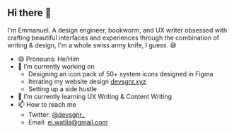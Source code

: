 ## **Hi there 👋**

I'm Emmanuel. A design engineer, bookworm, and UX writer obsessed with crafting beautiful interfaces and experiences through the combination of writing & design, I'm a whole swiss army knife, I guess. 😄

- 😄 Pronouns: He/Him
- 🔭 I’m currently working on
  - Designing an icon pack of 50+ system icons designed in Figma
  - Iterating my website design [devsgnr.xyz](https://devsgnr.xyz)
  - Setting up a side hustle
- 🌱 I’m currently learning UX Writing & Content Writing
- 📫 How to reach me
  - Twitter: [@devsgnr\_](https://twitter.com/devsgnr_)
  - Email: [ei.watila@gmail.com](mailto:ei.watila@gmail.com)

<!--
**devsgnr/devsgnr** is a ✨ _special_ ✨ repository because its `README.md` (this file) appears on your GitHub profile.
Here are some ideas to get you started:
- 👯 I’m looking to collaborate on ...
- 🤔 I’m looking for help with ...
- 💬 Ask me about ...
- 😄 Pronouns: ...
- ⚡ Fun fact: ...
  -->
